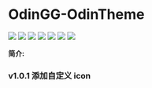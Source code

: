 # OdinGG-OdinTheme

![](https://img.shields.io/badge/version-2.0.0-brightgreen.svg)
![](https://img.shields.io/github/issues/odinsam/odin-vsce-sundry)
![](https://img.shields.io/github/forks/odinsam/odin-vsce-sundry)
![](https://img.shields.io/github/stars/odinsam/odin-vsce-sundry)
![](https://img.shields.io/badge/platform-typeScript-brightgreen.svg)
![](https://img.shields.io/github/license/odinsam/odin-vsce-sundry)
[![](https://img.shields.io/badge/Blog-odinsam.com-blue.svg)](https://odinsam.com)

**简介:**

### v1.0.1 添加自定义 icon
